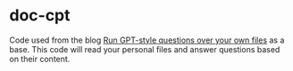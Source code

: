 # doc-cpt

Code used from the blog [Run GPT-style questions over your own files](https://www.reaminated.com/run-chatgpt-style-questions-over-your-own-files-using-the-openai-api-and-langchain) as a base. This code will read your personal files and answer questions based on their content.
